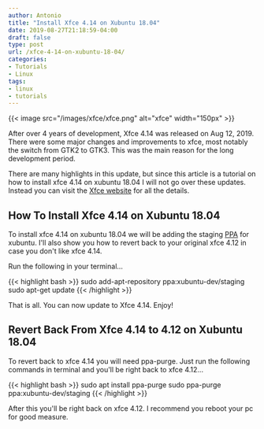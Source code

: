 ```yaml
---
author: Antonio
title: "Install Xfce 4.14 on Xubuntu 18.04"
date: 2019-08-27T21:18:59-04:00
draft: false
type: post
url: /xfce-4-14-on-xubuntu-18-04/
categories:
- Tutorials
- Linux
tags:
- linux
- tutorials
---
```


{{< image src="/images/xfce/xfce.png" alt="xfce" width="150px" >}}

After over 4 years of development, Xfce 4.14 was released on Aug 12, 2019. There were some major changes and improvements to xfce, most notably the switch from GTK2 to GTK3. This was the main reason for the long development period.

<!--more-->

There are many highlights in this update, but since this article is a tutorial on how to install xfce 4.14 on xubuntu 18.04 I will not go over these updates. Instead you can visit the <a href="https://www.xfce.org/about/news/?post=1565568000" target="_blank">Xfce website</a> for all the details.

## **How To Install Xfce 4.14 on Xubuntu 18.04**

To install xfce 4.14 on xubuntu 18.04 we will be adding the staging <a href="https://launchpad.net/~xubuntu-dev/+archive/ubuntu/staging" target="_blank">PPA</a> for xubuntu. I'll also show you how to revert back to your original xfce 4.12 in case you don't like xfce 4.14.

Run the following in your terminal...

{{< highlight bash >}}
sudo add-apt-repository ppa:xubuntu-dev/staging
sudo apt-get update
{{< /highlight >}}

That is all. You can now update to Xfce 4.14. Enjoy!

## **Revert Back From Xfce 4.14 to 4.12 on Xubuntu 18.04**

To revert back to xfce 4.14 you will need ppa-purge. Just run the following commands in terminal and you'll be right back to xfce 4.12...

{{< highlight bash >}}
sudo apt install ppa-purge
sudo ppa-purge ppa:xubuntu-dev/staging
{{< /highlight >}}

After this you'll be right back on xfce 4.12. I recommend you reboot your pc for good measure.
